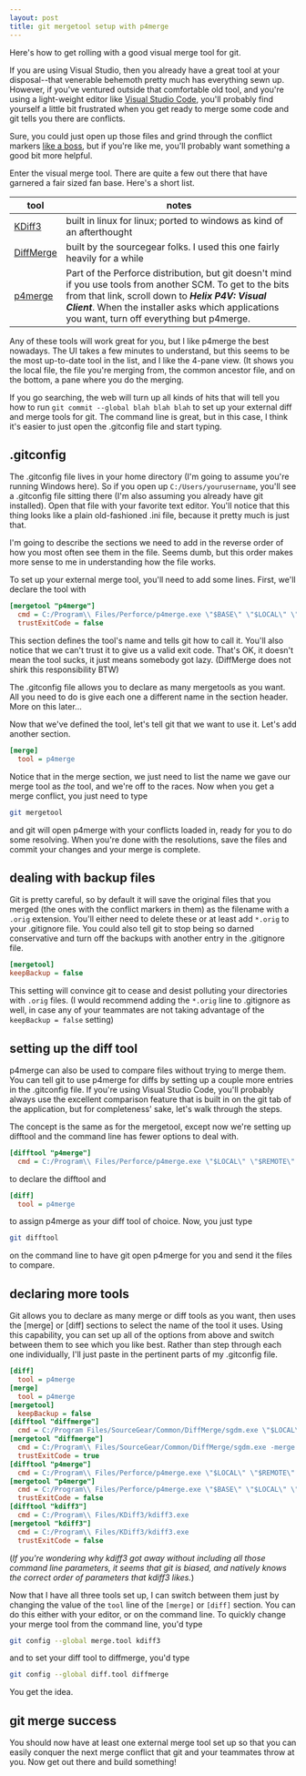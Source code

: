 ```yaml
---
layout: post
title: git mergetool setup with p4merge
---
```


Here's how to get rolling with a good visual merge tool for git.

If you are using Visual Studio, then you already have a great tool at your disposal--that venerable behemoth pretty much has everything sewn up.
However, if you've ventured outside that comfortable old tool, and you're using a light-weight editor like
[Visual Studio Code](https://code.visualstudio.com), you'll probably find yourself
a little bit frustrated when you get ready to merge some code and git tells you there are conflicts.

Sure, you could just open up those files and grind through the conflict markers [like a boss](https://help.github.com/articles/resolving-a-merge-conflict-from-the-command-line/),
but if you're like me, you'll probably want something a good bit more helpful.

Enter the visual merge tool. There are quite a few out there that have garnered a fair sized fan base.
Here's a short list.

| tool | notes
| --- | --- |
| [KDiff3](https://sourceforge.net/projects/kdiff3/files/) | built in linux for linux; ported to windows as kind of an afterthought
| [DiffMerge](https://sourcegear.com/diffmerge/downloads.php) | built by the sourcegear folks. I used this one fairly heavily for a while
| [p4merge](https://www.perforce.com/downloads/helix#product-10) | Part of the Perforce distribution, but git doesn't mind if you use tools from another SCM. To get to the bits from that link, scroll down to ***Helix P4V: Visual Client***. When the installer asks which applications you want, turn off everything but p4merge.

Any of these tools will work great for you, but I like p4merge the best nowadays. The UI takes a few minutes to understand, but
this seems to be the most up-to-date tool in the list, and I like the 4-pane view. (It shows you the local file, the file you're merging from,
the common ancestor file, and on the bottom, a pane where you do the merging.

If you go searching, the web will turn up all kinds of hits that will tell you how to run `git commit --global blah blah blah` to set up
your external diff and merge tools for git. The command line is great, but in this case, I think it's easier to just open the .gitconfig file
and start typing.

## .gitconfig

The .gitconfig file lives in your home directory (I'm going to assume you're running Windows here). So if you open up
`C:/Users/yourusername`, you'll see a .gitconfig file sitting there (I'm also assuming you already have git installed). Open that file with
your favorite text editor. You'll notice that this thing looks like a plain old-fashioned .ini file, because it pretty much is just that.

I'm going to describe the sections we need to add in the reverse order of how you most often see them in the file.
Seems dumb, but this order makes more sense to me in understanding how the file works.

To set up your external merge tool, you'll need to add some lines. First, we'll declare the tool with

```ini
[mergetool "p4merge"]
  cmd = C:/Program\\ Files/Perforce/p4merge.exe \"$BASE\" \"$LOCAL\" \"$REMOTE\" \"$MERGED\"
  trustExitCode = false
```

This section defines the tool's name and tells git how to call it. You'll also notice that we can't trust it to give us a valid exit code.
That's OK, it doesn't mean the tool sucks, it just means somebody got lazy. (DiffMerge does not shirk this responsibility BTW)

The .gitconfig file allows you to declare as many mergetools as you want. All you need to do is give each one a different name in the
section header. More on this later...

Now that we've defined the tool, let's tell git that we want to use it. Let's add another section.

```ini
[merge]
  tool = p4merge
```

Notice that in the merge section, we just need to list the name we gave our merge tool as *the* tool, and we're off to the races.
Now when you get a merge conflict, you just need to type

```sh
git mergetool
```

and git will open p4merge with your conflicts loaded in, ready for you to do some resolving. When you're done with the resolutions,
save the files and commit your changes and your merge is complete.

## dealing with backup files

Git is pretty careful, so by default it will save the original files that you merged (the ones with the conflict markers in them)
as the filename with a `.orig` extension. You'll either need to delete these or at least add `*.orig` to your .gitignore file. You
could also tell git to stop being so darned conservative and turn off the backups with another entry in the .gitignore file.

```ini
[mergetool]
keepBackup = false
```

This setting will convince git to cease and desist polluting your directories with `.orig` files. (I would recommend adding the `*.orig`
line to .gitignore as well, in case any of your teammates are not taking advantage of the `keepBackup = false` setting)

## setting up the diff tool

p4merge can also be used to compare files without trying to merge them. You can tell git to use p4merge for diffs by setting up a couple
more entries in the .gitconfig file. If you're using Visual Studio Code, you'll probably always use the excellent comparison feature that
is built in on the git tab of the application, but for completeness' sake, let's walk through the steps.

The concept is the same as for the mergetool, except now we're setting up difftool and the command line has fewer options to deal with.

```ini
[difftool "p4merge"]
  cmd = C:/Program\\ Files/Perforce/p4merge.exe \"$LOCAL\" \"$REMOTE\"
```

to declare the difftool and

```ini
[diff]
  tool = p4merge
```

to assign p4merge as your diff tool of choice. Now, you just type

```sh
git difftool
```

on the command line to have git open p4merge for you and send it the files to compare.

## declaring more tools

Git allows you to declare as many merge or diff tools as you want, then uses the [merge] or [diff] sections to select the name of the tool it uses.
Using this capability, you can set up all of the options from above and switch between them to see which you like best. Rather than step through each
one individually, I'll just paste in the pertinent parts of my .gitconfig file.

```ini
[diff]
  tool = p4merge
[merge]
  tool = p4merge
[mergetool]
  keepBackup = false
[difftool "diffmerge"]
  cmd = C:/Program Files/SourceGear/Common/DiffMerge/sgdm.exe \"$LOCAL\" \"$REMOTE\"
[mergetool "diffmerge"]
  cmd = C:/Program\\ Files/SourceGear/Common/DiffMerge/sgdm.exe -merge -result=\"$MERGED\" \"$LOCAL\" \"$BASE\" \"$REMOTE\"
  trustExitCode = true
[difftool "p4merge"]
  cmd = C:/Program\\ Files/Perforce/p4merge.exe \"$LOCAL\" \"$REMOTE\"
[mergetool "p4merge"]
  cmd = C:/Program\\ Files/Perforce/p4merge.exe \"$BASE\" \"$LOCAL\" \"$REMOTE\" \"$MERGED\"
  trustExitCode = false
[difftool "kdiff3"]
  cmd = C:/Program\\ Files/KDiff3/kdiff3.exe
[mergetool "kdiff3"]
  cmd = C:/Program\\ Files/KDiff3/kdiff3.exe
  trustExitCode = false
```

(*If you're wondering why kdiff3 got away without including all those command line parameters, it seems that git is biased, and natively knows
the correct order of parameters that kdiff3 likes.*)

Now that I have all three tools set up, I can switch between them just by changing the value of the `tool` line of the `[merge]` or `[diff]` section.
You can do this either with your editor, or on the command line. To quickly change your merge tool from the command line, you'd type

```sh
git config --global merge.tool kdiff3
```

and to set your diff tool to diffmerge, you'd type

```sh
git config --global diff.tool diffmerge
```

You get the idea.

## git merge success

You should now have at least one external merge tool set up so that you can easily conquer the next merge conflict
that git and your teammates throw at you. Now get out there and build something!
